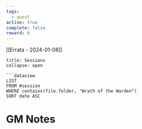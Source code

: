 ```yaml
---
tags:
  - quest
active: true
complete: false
reward: 0
---
```

[[Errata - 2024-01-08]]
```ad-example
title: Sessions
collapse: open

```dataview
LIST
FROM #session
WHERE contains(file.folder, "Wrath of the Warden")
SORT date ASC
```

# GM Notes
